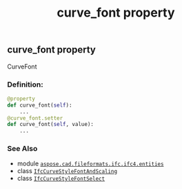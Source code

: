 ﻿---
title: curve_font property
second_title: Aspose.CAD for Python via .NET API References
description: 
type: docs
weight: 30
url: /aspose.cad.fileformats.ifc.ifc4.entities/ifccurvestylefontandscaling/curve_font/
is_root: false
---

## curve_font property


CurveFont
### Definition:
```python
@property
def curve_font(self):
    ...
@curve_font.setter
def curve_font(self, value):
    ...
```

### See Also
* module [`aspose.cad.fileformats.ifc.ifc4.entities`](../../)
* class [`IfcCurveStyleFontAndScaling`](/cad/python-net/aspose.cad.fileformats.ifc.ifc4.entities/ifccurvestylefontandscaling)
* class [`IfcCurveStyleFontSelect`](/cad/python-net/aspose.cad.fileformats.ifc.ifc4.types/ifccurvestylefontselect)
